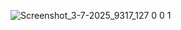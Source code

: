 ![Screenshot_3-7-2025_9317_127 0 0 1](https://github.com/user-attachments/assets/86ca6ca9-9ec5-4628-8c54-15b5deae9078)

